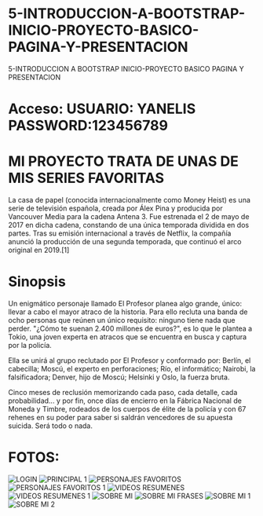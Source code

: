 # 5-INTRODUCCION-A-BOOTSTRAP-INICIO-PROYECTO-BASICO-PAGINA-Y-PRESENTACION
5-INTRODUCCION A BOOTSTRAP INICIO-PROYECTO BASICO PAGINA Y PRESENTACION

# Acceso: USUARIO: YANELIS PASSWORD:123456789

# MI PROYECTO TRATA DE UNAS DE MIS SERIES FAVORITAS

La casa de papel (conocida internacionalmente como Money Heist) es una serie de televisión española, creada por Álex Pina y producida por Vancouver Media para la cadena Antena 3. Fue estrenada el 2 de mayo de 2017 en dicha cadena, constando de una única temporada dividida en dos partes. Tras su emisión internacional a través de Netflix, la compañía anunció la producción de una segunda temporada, que continuó el arco original en 2019.[1]


# Sinopsis

Un enigmático personaje llamado El Profesor planea algo grande, único: llevar a cabo el mayor atraco de la historia. Para ello recluta una banda de ocho personas que reúnen un único requisito: ninguno tiene nada que perder. "¿Cómo te suenan 2.400 millones de euros?", es lo que le plantea a Tokio, una joven experta en atracos que se encuentra en busca y captura por la policía.

Ella se unirá al grupo reclutado por El Profesor y conformado por: Berlín, el cabecilla; Moscú, el experto en perforaciones; Río, el informático; Nairobi, la falsificadora; Denver, hijo de Moscú; Helsinki y Oslo, la fuerza bruta.

Cinco meses de reclusión memorizando cada paso, cada detalle, cada probabilidad... y por fin, once días de encierro en la Fábrica Nacional de Moneda y Timbre, rodeados de los cuerpos de élite de la policía y con 67 rehenes en su poder para saber si saldrán vencedores de su apuesta suicida. Será todo o nada.

# FOTOS:
![LOGIN](https://user-images.githubusercontent.com/128622065/233514833-d69d710f-ad80-4e64-b3cc-2d049dbda916.PNG)
![PRINCIPAL 1](https://user-images.githubusercontent.com/128622065/233514863-6e31c741-0ab1-4700-b320-e6953e1746aa.PNG)
![PERSONAJES FAVORITOS](https://user-images.githubusercontent.com/128622065/233515181-2f1a34b2-5383-4ed4-b7e4-46e1fd792798.PNG)
![PERSONAJES FAVORITOS 1](https://user-images.githubusercontent.com/128622065/233514915-fd5c5bc4-5b74-4402-9b07-dc75ac400920.PNG)
![VIDEOS RESUMENES](https://user-images.githubusercontent.com/128622065/233515217-384aa4e0-b216-4fcc-814c-25663689f00d.PNG)
![VIDEOS RESUMENES 1](https://user-images.githubusercontent.com/128622065/233515241-966646da-8f71-494c-b2d8-0abcb4c19f25.PNG)
![SOBRE MI](https://user-images.githubusercontent.com/128622065/233515264-ef6e76b8-e8c3-465b-98cb-730cfab0ef53.PNG)
![SOBRE MI FRASES](https://user-images.githubusercontent.com/128622065/233515277-f0279253-5817-4f4f-87c2-7d9a91aa60a3.PNG)
![SOBRE MI 1](https://user-images.githubusercontent.com/128622065/233515301-f4cb0b95-c843-4ebe-94b5-f863be8f0f04.PNG)
![SOBRE MI 2](https://user-images.githubusercontent.com/128622065/233515334-900fa50c-866a-4b6f-96f9-fc0116902408.PNG)




